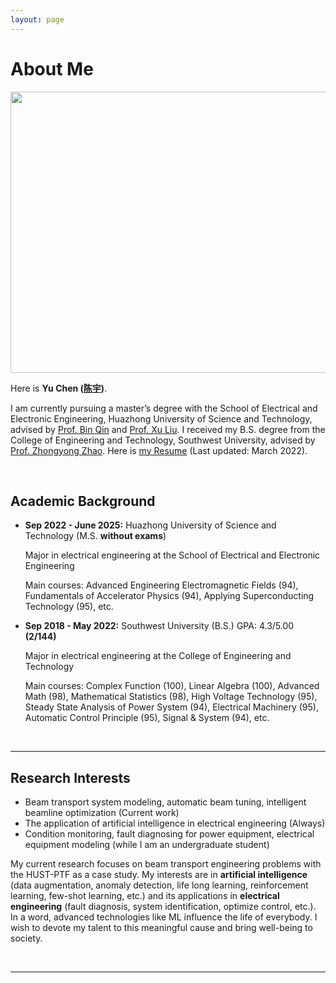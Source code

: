 ```yaml
---
layout: page
---
```


# About Me

<img src="https://hustyuchen.github.io/yuchenbig.jpg" class="floatpic" width="530" height="450">

Here is **Yu Chen ([陈宇](https://hustyuchen.github.io/file/CV_YuChen.pdf))**.

I am currently pursuing a master’s degree with the School of Electrical and Electronic Engineering, Huazhong University of Science and Technology,  advised by [Prof. Bin Qin](http://faculty.hust.edu.cn/qinbin/zh_CN/index/1375399/list/index.htm) and [Prof. Xu Liu](http://faculty.hust.edu.cn/liuxuSEEE/zh_CN/index.htm).  I received my B.S. degree from the College of Engineering and Technology, Southwest University, advised by [Prof. Zhongyong Zhao](http://gcjsxy.swu.edu.cn/info/1013/1634.htm). Here is [my Resume](https://hustyuchen.github.io/file/CV_YuChen.pdf) (Last updated: March 2022).

<br>

## Academic Background

- **Sep 2022 - June 2025:** Huazhong University of Science and Technology (M.S.  **without exams**)<br>

  Major in electrical engineering at the School of Electrical and Electronic Engineering<br>

  Main courses:  Advanced Engineering Electromagnetic Fields (94), Fundamentals of Accelerator Physics (94), Applying Superconducting Technology (95), etc.<br>

- **Sep 2018 - May 2022:** Southwest University (B.S.) GPA: 4.3/5.00 **(2/144)**<br>

  Major in electrical engineering at the College of Engineering and Technology<br>

  Main courses: Complex Function (100), Linear Algebra (100), Advanced Math (98), Mathematical Statistics (98), High Voltage Technology (95), Steady State Analysis of Power System (94), Electrical Machinery (95),  Automatic Control Principle (95), Signal & System (94), etc.<br>

<br>

---

## Research Interests

- Beam transport system modeling, automatic beam tuning, intelligent beamline optimization (Current work)
- The application of artificial intelligence in electrical engineering (Always)
- Condition monitoring, fault diagnosing for power equipment, electrical equipment modeling (while I am an undergraduate student)

My current research focuses on beam transport engineering problems with the HUST-PTF as a case study. My interests are in **artificial intelligence** (data augmentation, anomaly detection, life long learning, reinforcement learning, few-shot learning, etc.) and its applications in **electrical engineering** (fault diagnosis, system identification, optimize control, etc.). In a word, advanced technologies like ML influence the life of everybody.  I wish to devote my talent to this meaningful cause and bring well-being to society.

<br>

---

